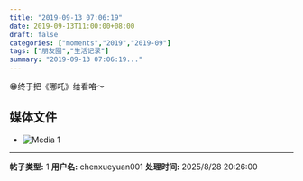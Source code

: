 ```yaml
---
title: "2019-09-13 07:06:19"
date: 2019-09-13T11:00:00+08:00
draft: false
categories: ["moments","2019","2019-09"]
tags: ["朋友圈","生活记录"]
summary: "2019-09-13 07:06:19..."
---
```


😁终于把《哪吒》给看咯～

## 媒体文件

- ![Media 1](/Moments/photos/2019-09-13/201909130706190.jpg)

---

**帖子类型:** 1
**用户名:** chenxueyuan001
**处理时间:** 2025/8/28 20:26:00